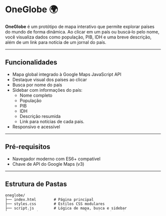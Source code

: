 # OneGlobe 🌍

**OneGlobe** é um protótipo de mapa interativo que permite explorar países do mundo de forma dinâmica. Ao clicar em um país ou buscá‑lo pelo nome, você visualiza dados como população, PIB, IDH e uma breve descrição, além de um link para notícia de um jornal do país.

---

## Funcionalidades

- Mapa global integrado à Google Maps JavaScript API
- Destaque visual dos países ao clicar
- Busca por nome do país
- Sidebar com informações do país:
  - Nome completo
  - População
  - PIB
  - IDH
  - Descrição resumida
  - Link para notícias de cada pais.
- Responsivo e acessível

---

## Pré‑requisitos

- Navegador moderno com ES6+ compatível
- Chave de API do Google Maps (v3)

---

## Estrutura de Pastas

```text
oneglobe/
├── index.html        # Página principal
├── styles.css        # Estilos CSS modulares
├── script.js         # Lógica de mapa, busca e sidebar
├── countries.json    # GeoJSON com fronteiras dos países
└── geoData.json      # Dados customizados (população, PIB, etc.) 
```

---

## Instalação

1. Clone este repositório:
2. Insira sua **API key** no `<script>` do `index.html`:
---

## Uso

1. Clique em qualquer país para destacá‑lo e ver informações na sidebar.
2. Digite o nome exato no campo de busca e pressione `Enter` ou clique no ícone 🔍.
3. Para voltar ao estado inicial, clique em **Voltar** na sidebar.

